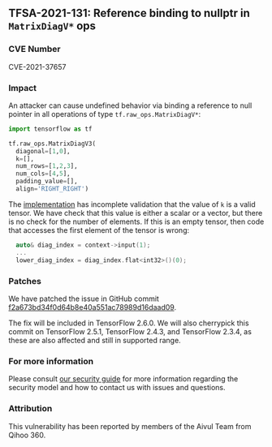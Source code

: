## TFSA-2021-131: Reference binding to nullptr in `MatrixDiagV*` ops

### CVE Number
CVE-2021-37657

### Impact
An attacker can cause undefined behavior via binding a reference to null pointer
in all operations of type `tf.raw_ops.MatrixDiagV*`:

```python
import tensorflow as tf

tf.raw_ops.MatrixDiagV3(
  diagonal=[1,0],
  k=[],
  num_rows=[1,2,3],
  num_cols=[4,5],
  padding_value=[],
  align='RIGHT_RIGHT')
```

The
[implementation](https://github.com/galeone/tensorflow/blob/84d053187cb80d975ef2b9684d4b61981bca0c41/tensorflow/core/kernels/linalg/matrix_diag_op.cc)
has incomplete validation that the value of `k` is a valid tensor. We have check
that this value is either a scalar or a vector, but there is no check for the
number of elements. If this is an empty tensor, then code that accesses the
first element of the tensor is wrong:

```cc
  auto& diag_index = context->input(1);
  ...
  lower_diag_index = diag_index.flat<int32>()(0);
```

### Patches
We have patched the issue in GitHub commit
[f2a673bd34f0d64b8e40a551ac78989d16daad09](https://github.com/galeone/tensorflow/commit/f2a673bd34f0d64b8e40a551ac78989d16daad09).

The fix will be included in TensorFlow 2.6.0. We will also cherrypick this
commit on TensorFlow 2.5.1, TensorFlow 2.4.3, and TensorFlow 2.3.4, as these are
also affected and still in supported range.

### For more information
Please consult [our security
guide](https://github.com/galeone/tensorflow/blob/master/SECURITY.md) for
more information regarding the security model and how to contact us with issues
and questions.

### Attribution
This vulnerability has been reported by members of the Aivul Team from Qihoo
360.
